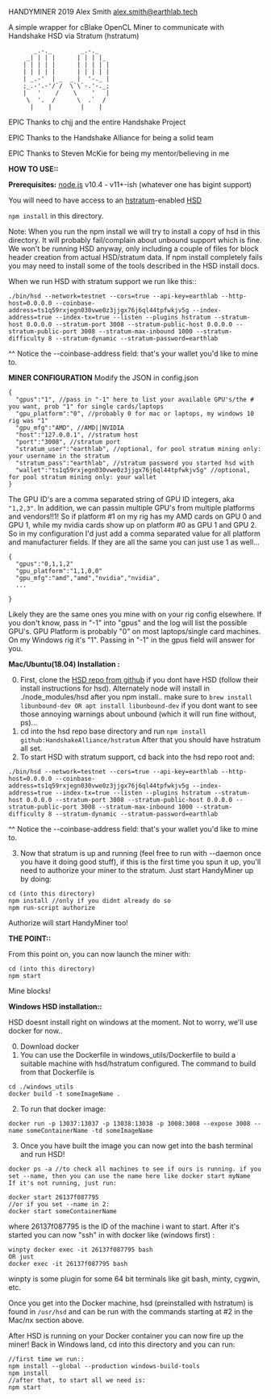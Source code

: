 HANDYMINER
2019 Alex Smith <alex.smith@earthlab.tech>

A simple wrapper for cBlake OpenCL Miner
to communicate with Handshake HSD via Stratum (hstratum)

```
       _.-._        _.-._
     _| | | |      | | | |_
    | | | | |      | | | | |
    | | | | |      | | | | |
    | _.-'  | _  _ |  '-._ |
    ;_.-'.-'/`/  \`\`-.'-._;
    |   '    /    \    '   |
     \  '.  /      \  .`  /
      |    |        |    |

```

EPIC Thanks to chjj and the entire Handshake Project

EPIC Thanks to the Handshake Alliance for being a solid team

EPIC Thanks to Steven McKie for being my mentor/believing in me

**HOW TO USE::**

**Prerequisites:**
[node.js](https://nodejs.org) v10.4 - v11+-ish (whatever one has bigint support)

You will need to have access to an [hstratum](https://github.com/HandshakeAlliance/hstratum)-enabled [HSD](https://github.com/handshake-org/hsd) 


```npm install``` in this directory. 

Note: When you run the npm install we will try to install a copy of hsd in this directory. It will probably fail/complain about unbound support which is fine. We won't be running HSD anyway, only including a couple of files for block header creation from actual HSD/stratum data. If npm install completely fails you may need to install some of the tools described in the HSD install docs.

When we run HSD with stratum support we run like this::

```
./bin/hsd --network=testnet --cors=true --api-key=earthlab --http-host=0.0.0.0 --coinbase-address=ts1q59rxjegn030vwe0z3jjgx76j6ql44tpfwkjv5g --index-address=true --index-tx=true --listen --plugins hstratum --stratum-host 0.0.0.0 --stratum-port 3008 --stratum-public-host 0.0.0.0 --stratum-public-port 3008 --stratum-max-inbound 1000 --stratum-difficulty 8 --stratum-dynamic --stratum-password=earthlab
```
^^ Notice the --coinbase-address field: that's your wallet you'd like to mine to.


**MINER CONFIGURATION**
Modify the JSON in config.json
```
{
  "gpus":"1", //pass in "-1" here to list your available GPU's/the # you want, prob "1" for single cards/laptops
  "gpu_platform":"0", //probably 0 for mac or laptops, my windows 10 rig was "1"
  "gpu_mfg":"AMD", //AMD||NVIDIA
  "host":"127.0.0.1", //stratum host
  "port":"3008", //stratum port
  "stratum_user":"earthlab", //optional, for pool stratum mining only: your username in the stratum
  "stratum_pass":"earthlab", //stratum password you started hsd with
  "wallet":"ts1q59rxjegn030vwe0z3jjgx76j6ql44tpfwkjv5g" //optional, for pool stratum mining only: your wallet
}
```
The GPU ID's are a comma separated string of GPU ID integers, aka ```"1,2,3"```. 
In addition, we can passin multiple GPU's from multiple platforms and vendors!!1!
So if platform #1 on my rig has my AMD cards on GPU 0 and GPU 1, while my nvidia cards show up on platform #0 as GPU 1 and GPU 2.
So in my configuration I'd just add a comma separated value for all platform and manufacturer fields. If they are all the same you can just use 1 as well...
```
{
  "gpus":"0,1,1,2"
  "gpu_platform":"1,1,0,0"
  "gpu_mfg":"amd","amd","nvidia","nvidia",
  ...

}
```
Likely they are the same ones you mine with on your rig config elsewhere. If you don't know, pass in "-1" into "gpus" and the log will list the possible GPU's. GPU Platform is probably "0" on most laptops/single card machines. On my Windows rig it's "1". Passing in "-1" in the gpus field will answer for you.

**Mac/Ubuntu(18.04) Installation :**

0. First, clone the [HSD repo from github](https://github.com/handshake-org/hsd) if you dont have HSD (follow their install instructions for hsd). Alternately node will install in ./node_modules/hsd after you npm install.. make sure to ```brew install libunbound-dev OR apt install libunbound-dev``` if you dont want to see those annoying warnings about unbound (which it will run fine without, ps)...
1. cd into the hsd repo base directory and run ```npm install github:HandshakeAlliance/hstratum```
After that you should have hstratum all set.
2. To start HSD with stratum support, cd back into the hsd repo root and: 
```
./bin/hsd --network=testnet --cors=true --api-key=earthlab --http-host=0.0.0.0 --coinbase-address=ts1q59rxjegn030vwe0z3jjgx76j6ql44tpfwkjv5g --index-address=true --index-tx=true --listen --plugins hstratum --stratum-host 0.0.0.0 --stratum-port 3008 --stratum-public-host 0.0.0.0 --stratum-public-port 3008 --stratum-max-inbound 1000 --stratum-difficulty 8 --stratum-dynamic --stratum-password=earthlab
```
^^ Notice the --coinbase-address field: that's your wallet you'd like to mine to.

3. Now that stratum is up and running (feel free to run with --daemon once you have it doing good stuff), if this is the first time you spun it up, you'll need to authorize your miner to the stratum. Just start HandyMiner up by doing: 
```
cd (into this directory)
npm install //only if you didnt already do so
npm run-script authorize
```
Authorize will start HandyMiner too!

**THE POINT::**

From this point on, you can now launch the miner with:
```
cd (into this directory)
npm start
```
Mine blocks!

**Windows HSD installation::**

HSD doesnt install right on windows at the moment. Not to worry, we'll use docker for now..

0. Download docker
1. You can use the Dockerfile in windows_utils/Dockerfile to build a suitable machine with hsd/hstratum configured. The command to build from that Dockerfile is
```
cd ./windows_utils
docker build -t someImageName .
```
2. To run that docker image:
```
docker run -p 13037:13037 -p 13038:13038 -p 3008:3008 --expose 3008 --name someContainerName -td someImageName
```
3. Once you have built the image you can now get into the bash terminal and run HSD!
```
docker ps -a //to check all machines to see if ours is running. if you set --name, then you can use the name here like docker start myName
If it's not running, just run:

docker start 26137f087795
//or if you set --name in 2:
docker start someContainerName
```
where 26137f087795 is the ID of the machine i want to start. After it's started you can now "ssh" in with docker like (windows first) :
```
winpty docker exec -it 26137f087795 bash
OR just 
docker exec -it 26137f087795 bash
```
winpty is some plugin for some 64 bit terminals like git bash, minty, cygwin, etc.

Once you get into the Docker machine, hsd (preinstalled with hstratum) is found in ```/usr/hsd``` and can be run with the commands starting at #2 in the Mac/*n*x section above.

After HSD is running on your Docker container you can now fire up the miner! Back in Windows land, cd into this directory and you can run:

```
//first time we run::
npm install --global --production windows-build-tools
npm install
//after that, to start all we need is:
npm start
```
